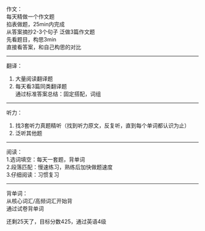 作文：  
	每天精做一个作文题  
	掐表做题，25min内完成  
	从答案摘抄2-3个句子 
	泛做3篇作文题  
	先看题目，构思3min  
	直接看答案，和自己构思的对比  

---
 
翻译：  
1. 大量阅读翻译题  
2. 每天看3篇同类翻译题  
通过标准答案总结：固定搭配，词组  

---

听力：  
1. 找3套听力真题精听（找到听力原文，反复听，直到每个单词都认识为止）  
2. 泛听其他题  
 
---

阅读：  
1.选词填空：每天一套题，背单词  
2.段落匹配：慢速练习，熟练后加快做题速度  
3.仔细阅读：习惯复习  

---

背单词：  
	从核心词汇/高频词汇开始背  
	通过试卷背单词

还剩25天了，目标分数425，通过英语4级
